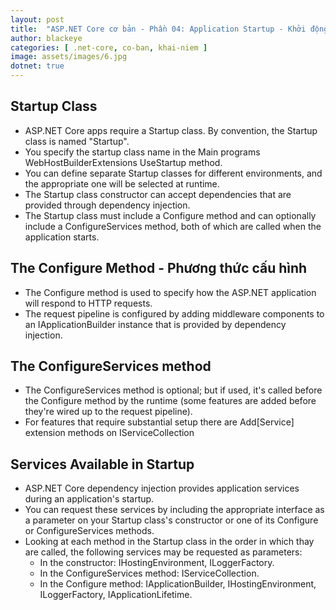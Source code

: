 ```yaml
---
layout: post
title:  "ASP.NET Core cơ bản - Phần 04: Application Startup - Khởi động ứng dụng"
author: blackeye
categories: [ .net-core, co-ban, khai-niem ]
image: assets/images/6.jpg
dotnet: true
---
```

## Startup Class
* ASP.NET Core apps require a Startup class. By convention, the Startup class is named "Startup".
* You specify the startup class name in the Main programs WebHostBuilderExtensions UseStartup<TStartup> method.
* You can define separate Startup classes for different environments, and the appropriate one will be selected at runtime.
* The Startup class constructor can accept dependencies that are provided through dependency injection.
* The Startup class must include a Configure method and can optionally include a ConfigureServices method, both of which are called when the application starts.

## The Configure Method - Phương thức cấu hình
* The Configure method is used to specify how the ASP.NET application will respond to HTTP requests.
* The request pipeline is configured by adding middleware components to an IApplicationBuilder instance that is provided by dependency injection.

## The ConfigureServices method
* The ConfigureServices method is optional; but if used, it's called before the Configure method by the runtime (some features are added before they're wired up to the request pipeline).
* For features that require substantial setup there are Add[Service] extension methods on IServiceCollection

## Services Available in Startup
* ASP.NET Core dependency injection provides application services during an application's startup.
* You can request these services by including the appropriate interface as a parameter on your Startup class's constructor or one of its Configure or ConfigureServices methods.
* Looking at each method in the Startup class in the order in which thay are called, the following services may be requested as parameters:
    + In the constructor: IHostingEnvironment, ILoggerFactory.
    + In the ConfigureServices method: IServiceCollection.
    + In the Configure method: IApplicationBuilder, IHostingEnvironment, ILoggerFactory, IApplicationLifetime.